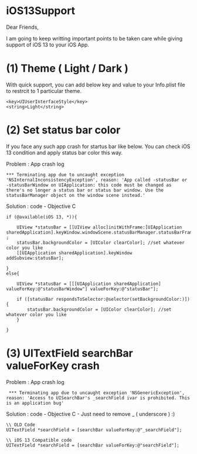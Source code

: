 # iOS13Support

Dear Friends,

I am going to keep writting important points to be taken care while giving support of iOS 13 to your iOS App.

# (1) Theme ( Light / Dark )
With quick support, you can add below key and value to your Info.plist file to restrcit to 1 particular theme.
```
<key>UIUserInterfaceStyle</key>
<string>Light</string>
```

# (2) Set status bar color 
If you face any such app crash for startus bar like below. You can check iOS 13 condition and apply status bar color this way.

Problem : App crash log
````
*** Terminating app due to uncaught exception 'NSInternalInconsistencyException', reason: 'App called -statusBar or -statusBarWindow on UIApplication: this code must be changed as there's no longer a status bar or status bar window. Use the statusBarManager object on the window scene instead.'
````


Solution : code - Objective C
````
if (@available(iOS 13, *)){

    UIView *statusBar = [[UIView alloc]initWithFrame:[UIApplication sharedApplication].keyWindow.windowScene.statusBarManager.statusBarFrame] ;
    statusBar.backgroundColor = [UIColor clearColor]; //set whatever color you like
    [[UIApplication sharedApplication].keyWindow addSubview:statusBar];

}
else{
    
    UIView *statusBar = [[[UIApplication sharedApplication] valueForKey:@"statusBarWindow"] valueForKey:@"statusBar"];
    
    if ([statusBar respondsToSelector:@selector(setBackgroundColor:)]) {
        statusBar.backgroundColor = [UIColor clearColor]; //set whatever color you like
    }
    
}
`````

# (3) UITextField searchBar valueForKey crash

Problem : App crash log
`````
 *** Terminating app due to uncaught exception 'NSGenericException', reason: 'Access to UISearchBar's _searchField ivar is prohibited. This is an application bug'
`````

Solution : code - Objective C - Just need to remove _ ( underscore ) :)
````
\\ OLD Code 
UITextField *searchField = [searchBar valueForKey:@"_searchField"]; 

\\ iOS 13 Compatible code
UITextField *searchField = [searchBar valueForKey:@"searchField"];
````
